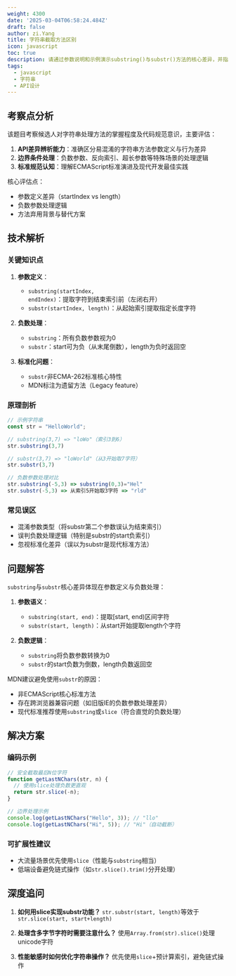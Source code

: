 ```yaml
---
weight: 4300
date: '2025-03-04T06:58:24.484Z'
draft: false
author: zi.Yang
title: 字符串截取方法区别
icon: javascript
toc: true
description: 请通过参数说明和示例演示substring()与substr()方法的核心差异，并指出为什么MDN文档建议开发者避免使用substr()方法？
tags:
  - javascript
  - 字符串
  - API设计
---
```


## 考察点分析

该题目考察候选人对字符串处理方法的掌握程度及代码规范意识，主要评估：
1. **API差异辨析能力**：准确区分易混淆的字符串方法参数定义与行为差异
2. **边界条件处理**：负数参数、反向索引、超长参数等特殊场景的处理逻辑
3. **标准规范认知**：理解ECMAScript标准演进及现代开发最佳实践

核心评估点：
- 参数定义差异（startIndex vs length）
- 负数参数处理逻辑
- 方法弃用背景与替代方案

## 技术解析

### 关键知识点
1. **参数定义**：
   - `substring(startIndex, endIndex)`：提取字符到结束索引前（左闭右开）
   - `substr(startIndex, length)`：从起始索引提取指定长度字符

2. **负数处理**：
   - `substring`：所有负数参数视为0
   - `substr`：start可为负（从末尾倒数），length为负时返回空

3. **标准化问题**：
   - `substr`非ECMA-262标准核心特性
   - MDN标注为遗留方法（Legacy feature）

### 原理剖析
```javascript
// 示例字符串
const str = "HelloWorld";

// substring(3,7) => "loWo"（索引3到6）
str.substring(3,7) 

// substr(3,7) => "loWorld"（从3开始取7字符）
str.substr(3,7) 

// 负数参数处理对比
str.substring(-5,3) => substring(0,3)="Hel"
str.substr(-5,3) => 从索引5开始取3字符 => "rld"
```

### 常见误区
- 混淆参数类型（将substr第二个参数误认为结束索引）
- 误判负数处理逻辑（特别是substr的start负索引）
- 忽视标准化差异（误以为substr是现代标准方法）

## 问题解答

`substring`与`substr`核心差异体现在参数定义与负数处理：
1. **参数语义**：
   - `substring(start, end)`：提取[start, end)区间字符
   - `substr(start, length)`：从start开始提取length个字符

2. **负数逻辑**：
   - `substring`将负数参数转换为0
   - `substr`的start负数为倒数，length负数返回空

MDN建议避免使用`substr`的原因：
- 非ECMAScript核心标准方法
- 存在跨浏览器兼容问题（如旧版IE的负数参数处理差异）
- 现代标准推荐使用`substring`或`slice`（符合直觉的负数处理）

## 解决方案

### 编码示例
```javascript
// 安全截取最后N位字符
function getLastNChars(str, n) {
  // 使用slice处理负数更直观
  return str.slice(-n); 
}

// 边界处理示例
console.log(getLastNChars("Hello", 3)); // "llo"
console.log(getLastNChars("Hi", 5)); // "Hi"（自动截断）
```

### 可扩展性建议
- 大流量场景优先使用`slice`（性能与`substring`相当）
- 低端设备避免链式操作（如`str.slice().trim()`分开处理）

## 深度追问

1. **如何用slice实现substr功能？**
   `str.substr(start, length)`等效于`str.slice(start, start+length)`

2. **处理含多字节字符时需要注意什么？**
   使用`Array.from(str).slice()`处理unicode字符

3. **性能敏感时如何优化字符串操作？**
   优先使用`slice`+预计算索引，避免链式操作